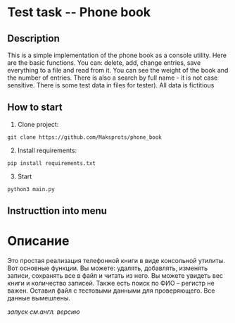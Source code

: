 #  Test task -- Phone book

## Description

This is a simple implementation of the phone book as a console utility.
Here are the basic functions. You can: delete, add, change entries, save everything to a file and read from it. You can see the weight of the book and the number of entries.
There is also a search by full name - it is not case sensitive.
There is some test data in files for tester). 
All data is fictitious
## How to start
1. Clone project:
```
git clone https://github.com/Maksprots/phone_book
```

2. Install requirements:

```
pip install requirements.txt
```
3. Start
```
python3 main.py
```
## Instructtion into menu


# Описание 
Это простая реализация телефонной книги в виде консольной утилиты.
Вот основные функции. Вы можете: удалять, добавлять, изменять записи, сохранять все в файл и читать из него. Вы можете увидеть вес книги и количество записей.
Также есть поиск по ФИО – регистр не важен. Оставил файл с тестовыми данными для проверяющего. Все данные вымешлены.

*запуск см.англ. версию* 
